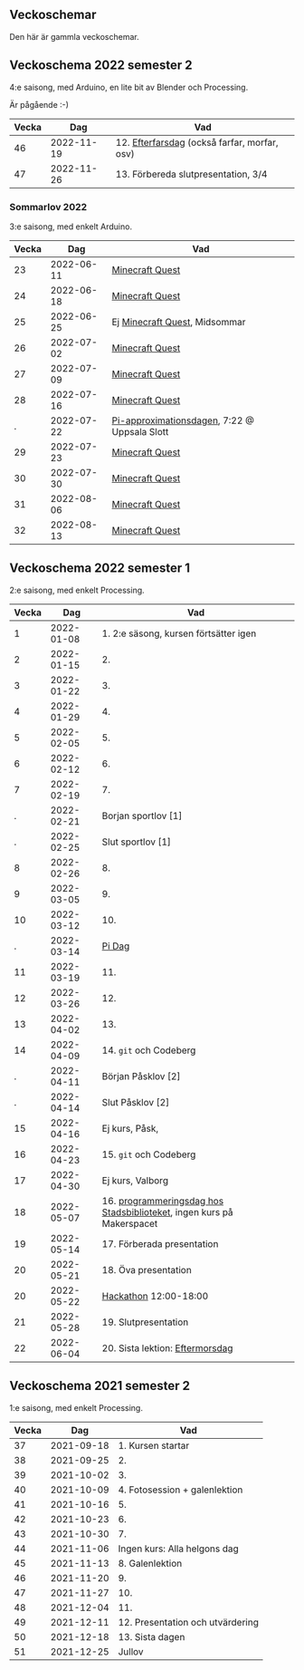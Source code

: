 ## Veckoschemar

Den här är gammla veckoschemar.

## Veckoschema 2022 semester 2

4:e saisong, med Arduino, en lite bit av Blender och Processing.

Är pågående :-)

Vecka| Dag      |Vad
-----|----------|-------------------------------------
46   |2022-11-19|12. [Efterfarsdag](activities/20221119_efterfarsdag/README.md) (också farfar, morfar, osv)
47   |2022-11-26|13. Förbereda slutpresentation, 3/4

### Sommarlov 2022

3:e saisong, med enkelt Arduino.
 
Vecka| Dag      |Vad
-----|----------|-------------------------------------
23   |2022-06-11|[Minecraft Quest](https://github.com/djog/minecraft_quest)
24   |2022-06-18|[Minecraft Quest](https://github.com/djog/minecraft_quest)
25   |2022-06-25|Ej [Minecraft Quest](https://github.com/djog/minecraft_quest), Midsommar
26   |2022-07-02|[Minecraft Quest](https://github.com/djog/minecraft_quest)
27   |2022-07-09|[Minecraft Quest](https://github.com/djog/minecraft_quest)
28   |2022-07-16|[Minecraft Quest](https://github.com/djog/minecraft_quest)
.    |2022-07-22|[Pi-approximationsdagen](https://github.com/richelbilderbeek/pi_approximation_day), 7:22 @ Uppsala Slott
29   |2022-07-23|[Minecraft Quest](https://github.com/djog/minecraft_quest)
30   |2022-07-30|[Minecraft Quest](https://github.com/djog/minecraft_quest)
31   |2022-08-06|[Minecraft Quest](https://github.com/djog/minecraft_quest)
32   |2022-08-13|[Minecraft Quest](https://github.com/djog/minecraft_quest)

## Veckoschema 2022 semester 1

2:e saisong, med enkelt Processing.

Vecka| Dag      |Vad
-----|----------|-------------------------------------
1    |2022-01-08|1. 2:e säsong, kursen förtsätter igen
2    |2022-01-15|2.
3    |2022-01-22|3.
4    |2022-01-29|4.
5    |2022-02-05|5.
6    |2022-02-12|6.
7    |2022-02-19|7.
.    |2022-02-21|Borjan sportlov [1]
.    |2022-02-25|Slut sportlov [1]
8    |2022-02-26|8.
9    |2022-03-05|9.
10   |2022-03-12|10.
.    |2022-03-14|[Pi Dag](https://github.com/richelbilderbeek/pi_day)
11   |2022-03-19|11.
12   |2022-03-26|12.
13   |2022-04-02|13.
14   |2022-04-09|14. `git` och Codeberg
.    |2022-04-11|Början Påsklov [2]
.    |2022-04-14|Slut Påsklov [2]
15   |2022-04-16|Ej kurs, Påsk, 
16   |2022-04-23|15. `git` och Codeberg
17   |2022-04-30|Ej kurs, Valborg
18   |2022-05-07|16. [programmeringsdag hos Stadsbiblioteket](https://github.com/uppsala-makerspace/programmeringsdag_usb_2022), ingen kurs på Makerspacet
19   |2022-05-14|17. Förberada presentation
20   |2022-05-21|18. Öva presentation
20   |2022-05-22|[Hackathon](activities/20220522_hackathon/README.md) 12:00-18:00
21   |2022-05-28|19. Slutpresentation
22   |2022-06-04|20. Sista lektion: [Eftermorsdag](activities/20220604_eftermorsdag/README.md)

## Veckoschema 2021 semester 2

1:e saisong, med enkelt Processing.

Vecka| Dag      |Vad
-----|----------|----------------------------
37   |2021-09-18|1. Kursen startar
38   |2021-09-25|2.
39   |2021-10-02|3.
40   |2021-10-09|4. Fotosession + galenlektion
41   |2021-10-16|5.
42   |2021-10-23|6.
43   |2021-10-30|7.
44   |2021-11-06|Ingen kurs: Alla helgons dag
45   |2021-11-13|8. Galenlektion
46   |2021-11-20|9.
47   |2021-11-27|10.
48   |2021-12-04|11.
49   |2021-12-11|12. Presentation och utvärdering
50   |2021-12-18|13. Sista dagen
51   |2021-12-25|Jullov

